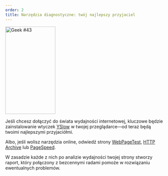```yaml
---
order: 2
title: Narzędzia diagnostyczne: twój najlepszy przyjaciel
---
```


<div class="img-left">
  <img id="geek-43" class="icos-geek" src="https://browserdiet.com/en/assets/img/43.png" alt="Geek #43" width="157" height="275" />
</div>

Jeśli chcesz dołączyć do świata wydajności internetowej, kluczowe będzie zainstalowanie wtyczek [YSlow](http://yslow.org/) w twojej przeglądarce&mdash;od teraz będą twoimi najlepszymi przyjaciółmi.

Albo, jeśli wolisz narzędzia online, odwiedź strony [WebPageTest](http://www.webpagetest.org/), [HTTP Archive](http://httparchive.org/) lub [PageSpeed](https://developers.google.com/speed/pagespeed/insights/).

W zasadzie każde z nich po analizie wydajności twojej strony stworzy raport, który połączony z bezcennymi radami pomoże w rozwiązaniu ewentualnych problemów.
